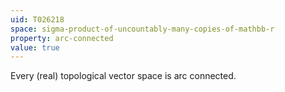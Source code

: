 ```yaml
---
uid: T026218
space: sigma-product-of-uncountably-many-copies-of-mathbb-r
property: arc-connected
value: true
---
```

Every (real) topological vector space is arc connected.

